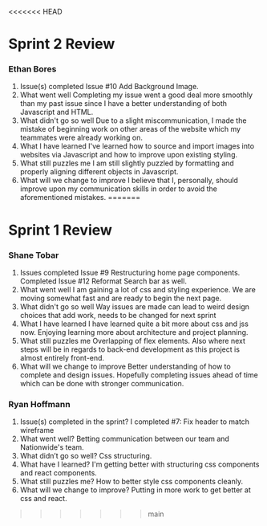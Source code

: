 <<<<<<< HEAD
# Sprint 2 Review
### Ethan Bores
1. Issue(s) completed
Issue #10 Add Background Image.
2. What went well
Completing my issue went a good deal more smoothly than my past issue since I have a better understanding of both Javascript and HTML.
3. What didn't go so well
Due to a slight miscommunication, I made the mistake of beginning work on other areas of the website which my teammates were already working on.
4. What I have learned
I've learned how to source and import images into websites via Javascript and how to improve upon existing styling.
5. What still puzzles me
I am still slightly puzzled by formatting and properly aligning different objects in Javascript.
6. What will we change to improve
I believe that I, personally, should improve upon my communication skills in order to avoid the aforementioned mistakes.
=======
# Sprint 1 Review
### Shane Tobar
1. Issues completed
Issue #9 Restructuring home page components. Completed Issue #12 Reformat Search bar as well.
2. What went well
I am gaining a lot of css and styling experience. We are moving somewhat fast and are ready to begin the next page.
3. What didn't go so well
Way issues are made can lead to weird design choices that add work, needs to be changed for next sprint
4. What I have learned
I have learned quite a bit more about css and jss now. Enjoying learning more about architecture and project planning.
5. What still puzzles me
Overlapping of flex elements. Also where next steps will be in regards to back-end development as this project is almost entirely front-end.
6. What will we change to improve
Better understanding of how to complete and design issues. Hopefully completing issues ahead of time which can be done with stronger communication.


### Ryan Hoffmann
1. Issue(s) completed in the sprint?
I completed #7: Fix header to match wireframe
2. What went well?
Betting communication between our team and Nationwide's team.
3. What didn’t go so well?
Css structuring.
4. What have I learned?
I'm getting better with structuring css components and react components.
5. What still puzzles me?
How to better style css components cleanly.
6. What will we change to improve?
Putting in more work to get better at css and react.
>>>>>>> main
